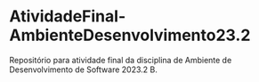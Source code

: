 # AtividadeFinal-AmbienteDesenvolvimento23.2
Repositório para atividade final da disciplina de Ambiente de Desenvolvimento de Software 2023.2 B.
